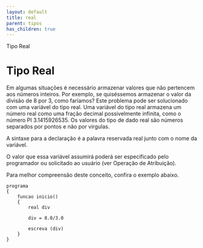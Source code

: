 ```yaml
---
layout: default
title: real
parent: tipos
has_children: true
---
```



Tipo Real

Tipo Real
=========

Em algumas situações é necessário armazenar valores que não pertencem aos números inteiros. Por exemplo, se quiséssemos armazenar o valor da divisão de 8 por 3, como faríamos? Este problema pode ser solucionado com uma variável do tipo real. Uma variável do tipo real armazena um número real como uma fração decimal possivelmente infinita, como o número PI 3.1415926535. Os valores do tipo de dado real são números separados por pontos e não por virgulas.

A sintaxe para a declaração é a palavra reservada real junto com o nome da variável.

O valor que essa variável assumirá poderá ser especificado pelo programador ou solicitado ao usuário (ver Operação de Atribuição).

Para melhor compreensão deste conceito, confira o exemplo abaixo.

```
programa
{
    funcao inicio()
	{
		real div

		div = 8.0/3.0
	
		escreva (div)
	}
}

```

